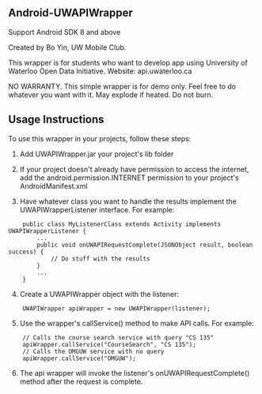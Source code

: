 ## Android-UWAPIWrapper ##

Support Android SDK 8 and above

Created by Bo Yin, UW Mobile Club.

This wrapper is for students who want to develop app using University of Waterloo Open Data Initiative.
Website: api.uwaterloo.ca

NO WARRANTY. This simple wrapper is for demo only. Feel free to do whatever you want with it.
May explode if heated. Do not burn.

## Usage Instructions ##
To use this wrapper in your projects, follow these steps:

1. Add UWAPIWrapper.jar your project's lib folder

2. If your project doesn't already have permission to access the internet, add the android.permission.INTERNET permission to your project's AndroidManifest.xml

3. Have whatever class you want to handle the results implement the UWAPIWrapperListener interface. For example:
```
    public class MyListenerClass extends Activity implements UWAPIWrapperListener {
        ...
        public void onUWAPIRequestComplete(JSONObject result, boolean success) {
            // Do stuff with the results
        }
        ...
    }
```

4. Create a UWAPIWrapper object with the listener:
```
    UWAPIWrapper apiWrapper = new UWAPIWrapper(listener);
```

5. Use the wrapper's callService() method to make API calls. For example:
```
    // Calls the course search service with query "CS 135"
    apiWrapper.callService("CourseSearch", "CS 135");
    // Calls the OMGUW service with no query
    apiWrapper.callService("OMGUW");
```

6. The api wrapper will invoke the listener's onUWAPIRequestComplete() method after the request is complete.